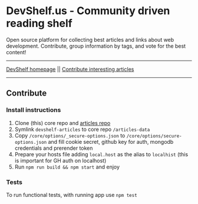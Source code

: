 # DevShelf.us - Community driven reading shelf

Open source platform for collecting best articles and links about web development. Contribute, group information by tags, and vote for the best content!

___

[DevShelf homepage](https://devshelf.us) || [Contribute interesting articles](https://github.com/devshelf/devshelf-articles)
___

## Contribute

### Install instructions

1. Clone (this) core repo and [articles repo](https://github.com/devshelf/devshelf-articles)
2. Symlink `devshelf-articles` to core repo `/articles-data`
3. Copy `/core/options/_secure-options.json` to `/core/options/secure-options.json` and fill cookie secret, github key for auth, mongodb credentials and prerender token
4. Prepare your hosts file adding `local.host` as the alias to `localhist` (this is important for GH auth on localhost)
5. Run `npm run build && npm start` and enjoy

### Tests

To run functional tests, with running app use `npm test`

